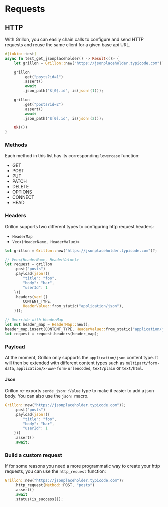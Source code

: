 # Requests

## HTTP

With Grillon, you can easily chain calls to configure and send HTTP requests and reuse the same
client for a given base api URL.

```rust
#[tokio::test]
async fn test_get_jsonplaceholder() -> Result<()> {
    let grillon = Grillon::new("https://jsonplaceholder.typicode.com")?;

    grillon
        .get("posts?id=1")
        .assert()
        .await
        .json_path("$[0].id", is(json!(1)));

    grillon
        .get("posts?id=2")
        .assert()
        .await
        .json_path("$[0].id", is(json!(2)));

    Ok(())
}
```

### Methods

Each method in this list has its corresponding `lowercase` function:

- GET
- POST
- PUT
- PATCH
- DELETE
- OPTIONS
- CONNECT
- HEAD

### Headers

Grillon supports two different types to configuring http request headers:

- `HeaderMap`
- `Vec<(HeaderName, HeaderValue)>`

```rust
let grillon = Grillon::new("https://jsonplaceholder.typicode.com")?;

// Vec<(HeaderName, HeaderValue)>
let request = grillon
    .post("posts")
    .payload(json!({
        "title": "foo",
        "body": "bar",
        "userId": 1
    }))
    .headers(vec![(
        CONTENT_TYPE,
        HeaderValue::from_static("application/json"),
    )]);

// Override with HeaderMap
let mut header_map = HeaderMap::new();
header_map.insert(CONTENT_TYPE, HeaderValue::from_static("application/json"));
let request = request.headers(header_map);
```

### Payload

At the moment, Grillon only supports the `application/json` content type. It will then be extended
with different content types such as `multipart/form-data`, `application/x-www-form-urlencoded`,
`text/plain` or `text/html`.

#### Json

Grillon re-exports `serde_json::Value` type to make it easier to add a json body. You can also use
the `json!` macro.

```rust
Grillon::new("https://jsonplaceholder.typicode.com")?;
    .post("posts")
    .payload(json!({
        "title": "foo",
        "body": "bar",
        "userId": 1
    }))
    .assert()
    .await;
```

### Build a custom request

If for some reasons you need a more programmatic way to create your http requests, you can use the
`http_request` function:

```rust
Grillon::new("https://jsonplaceholder.typicode.com")?
    .http_request(Method::POST, "posts")
    .assert()
    .await
    .status(is_success());
```
